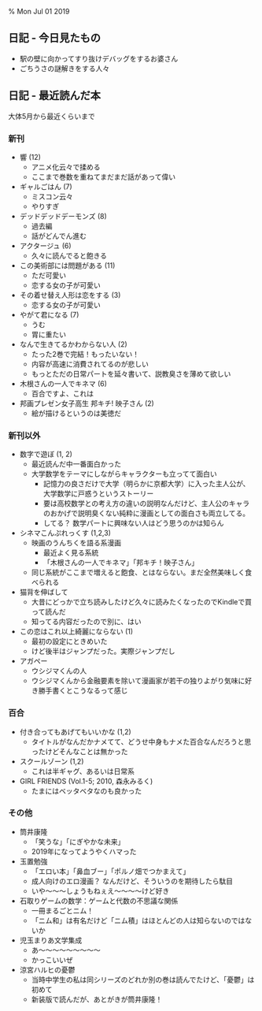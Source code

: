 % Mon Jul 01 2019

## 日記 - 今日見たもの

- 駅の壁に向かってすり抜けデバッグをするお婆さん
- ごちうさの謎解きをする人々

## 日記 - 最近読んだ本

大体5月から最近くらいまで

### 新刊

- 響 (12)
    - アニメ化云々で揉める
    - ここまで巻数を重ねてまだまだ話があって偉い
- ギャルごはん (7)
    - ミスコン云々
    - やりすぎ
- デッドデッドデーモンズ (8)
    - 過去編
    - 話がどんでん進む
- アクタージュ (6)
    - 久々に読んでると飽きる
- この美術部には問題がある (11)
    - ただ可愛い
    - 恋する女の子が可愛い
- その着せ替え人形は恋をする (3)
    - 恋する女の子が可愛い
- やがて君になる (7)
    - うむ
    - 胃に重たい
- なんで生きてるかわからない人 (2)
    - たった2巻で完結！もったいない！
    - 内容が高速に消費されてるのが悲しい
    - もっとただの日常パートを延々書いて、説教臭さを薄めて欲しい
- 木根さんの一人でキネマ (6)
    - 百合ですよ、これは
- 邦画プレゼン女子高生 邦キチ! 映子さん (2)
    - 絵が描けるというのは美徳だ

### 新刊以外

- 数字で遊ぼ (1, 2)
    - 最近読んだ中一番面白かった
    - 大学数学をテーマにしながらキャラクターも立ってて面白い
        - 記憶力の良さだけで大学（明らかに京都大学）に入った主人公が、大学数学に戸惑うというストーリー
        - 要は高校数学との考え方の違いの説明なんだけど、主人公のキャラのおかげで説明臭くない純粋に漫画としての面白さも両立してる。
        - してる？ 数学パートに興味ない人はどう思うのかは知らん
- シネマこんぷれっくす (1,2,3)
    - 映画のうんちくを語る系漫画
        - 最近よく見る系統
        - 「木根さんの一人でキネマ」「邦キチ！映子さん」
    - 同じ系統がここまで増えると飽食、とはならない。まだ全然美味しく食べられる
- 猫背を伸ばして
    - 大昔にどっかで立ち読みしたけど久々に読みたくなったのでKindleで買って読んだ
    - 知ってる内容だったので別に、はい
- この恋はこれ以上綺麗にならない (1)
    - 最初の設定にときめいた
    - けど後半はジャンプだった。実際ジャンプだし
- アガペー
    - ウシジマくんの人
    - ウシジマくんから金融要素を除いて漫画家が若干の独りよがり気味に好き勝手書くとこうなるって感じ

### 百合

- 付き合ってもあげてもいいかな (1,2)
    - タイトルがなんだかナメてて、どうせ中身もナメた百合なんだろうと思ったけどそんなことは無かった
- スクールゾーン (1,2)
    - これは半ギャグ、あるいは日常系
- GIRL FRIENDS (Vol.1-5; 2010, 森永みるく)
    - たまにはベッタベタなのも良かった

### その他

- 筒井康隆
    - 「笑うな」「にぎやかな未来」
    - 2019年になってようやくハマった
- 玉置勉強
    - 「エロい本」「鼻血ブー」「ポルノ畑でつかまえて」
    - 成人向けのエロ漫画？ なんだけど、そういうのを期待したら駄目
    - いや〜〜〜しょうもねぇえ〜〜〜〜けど好き
- 石取りゲームの数学：ゲームと代数の不思議な関係
    - 一冊まるごとニム！
    - 「ニム和」は有名だけど「ニム積」はほとんどの人は知らないのではないか
- 児玉まりあ文学集成
    - あ〜〜〜〜〜〜〜〜〜
    - かっこいいぜ
- 涼宮ハルヒの憂鬱
    - 当時中学生の私は同シリーズのどれか別の巻は読んでたけど、「憂鬱」は初めて
    - 新装版で読んだが、あとがきが筒井康隆！

